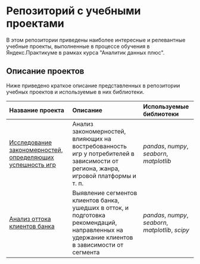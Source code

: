 # Репозиторий с учебными проектами

В этом репозитории приведены наиболее интересные и релевантные учебные проекты, выполненные в процессе обучения в Яндекс.Практикуме в рамках курса "Аналитик данных плюс".

## Описание проектов

Ниже приведено краткое описание представленных в репозитории учебных проектов и используемые в них библиотеки.

| Название проекта | Описание | Используемые библиотеки | 
| :---------------------- | :---------------------- | :---------------------- |
| [Исследование закономерностей, определяющих успешность игр](analysis_of_patterns_of_succes_of_games) | Анализ закономерностей, влияющих на востребованность игр у потребителей в зависимости от региона, жанра, игровой платформы и т. п.| *pandas*, *numpy*, *seaborn*, *matplotlib*|
| [Анализ оттока клиентов банка](bank_customers_outflow_analysis_project) | Выявление сегментов клиентов банка, ушедших в отток, и подготовка рекомендаций, направленных на удержание клиентов в зависимости от сегмента| *pandas*, *numpy*, *seaborn*, *matplotlib*, *scipy*|
